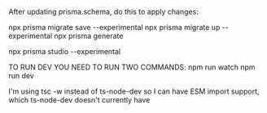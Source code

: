 
After updating prisma.schema, do this to apply changes:

npx prisma migrate save --experimental
npx prisma migrate up --experimental
npx prisma generate


npx prisma studio --experimental



TO RUN DEV YOU NEED TO RUN TWO COMMANDS:
npm run watch
npm run dev

I'm using tsc -w instead of ts-node-dev so I can have ESM import support, which ts-node-dev doesn't currently have 